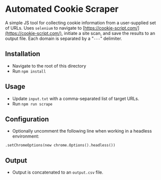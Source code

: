 # Automated Cookie Scraper

A simple JS tool for collecting cookie information from a user-supplied set of URLs. Uses `selenium` to navigate to [https://cookie-script.com/](https://cookie-script.com/), initiate a site scan, and save the results to an output file. Each domain is separated by a "`---`" delimiter. 

## Installation

- Navigate to the root of this directory
- Run `npm install`

## Usage

- Update `input.txt` with a comma-separated list of target URLs.
- Run `npm run scrape`

## Configuration

- Optionally uncomment the following line when working in a headless environment:
```javascipt
.setChromeOptions(new chrome.Options().headless())
```

## Output

- Output is concatenated to an `output.csv` file.
